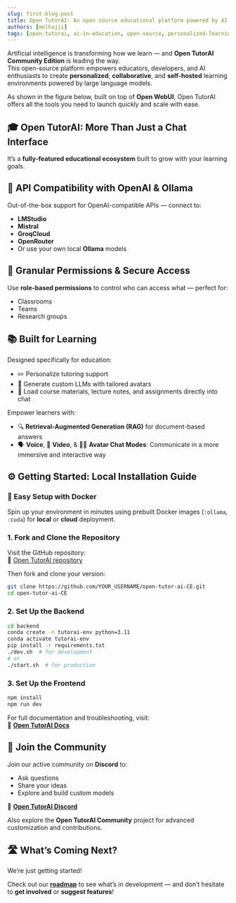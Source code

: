 ```yaml
---
slug: first-blog-post
title: Open TutorAI: An open source educational platform powered by AI
authors: [melhajji]
tags: [open-tutorai, ai-in-education, open-source, personalized-learning]
---
```




Artificial intelligence is transforming how we learn — and **Open TutorAI Community Edition** is leading the way.  
This open-source platform empowers educators, developers, and AI enthusiasts to create **personalized**, **collaborative**, and **self-hosted** learning environments powered by large language models.

As shown in the figure below, built on top of **Open WebUI**, Open TutorAI offers all the tools you need to launch quickly and scale with ease.


## 🎓 Open TutorAI: More Than Just a Chat Interface

It’s a **fully-featured educational ecosystem** built to grow with your learning goals.



## 🔌 API Compatibility with OpenAI & Ollama

Out-of-the-box support for OpenAI-compatible APIs — connect to:

- **LMStudio**
- **Mistral**
- **GroqCloud**
- **OpenRouter**
- Or use your own local **Ollama** models


## 🔐 Granular Permissions & Secure Access

Use **role-based permissions** to control who can access what — perfect for:

- Classrooms  
- Teams  
- Research groups


## 📚 Built for Learning

Designed specifically for education:

- ✏️ Personalize tutoring support  
- 🧠 Generate custom LLMs with tailored avatars  
- 📄 Load course materials, lecture notes, and assignments directly into chat  

Empower learners with:

- 🔍 **Retrieval-Augmented Generation (RAG)** for document-based answers  
- 🗣️ **Voice**, 🎥 **Video**, & 🧑‍🏫 **Avatar Chat Modes**: Communicate in a more immersive and interactive way  


## ⚙️ Getting Started: Local Installation Guide

### 🐳 Easy Setup with Docker

Spin up your environment in minutes using prebuilt Docker images (`:ollama`, `:cuda`) for **local** or **cloud** deployment.


### 1. Fork and Clone the Repository

Visit the GitHub repository:  
🔗 [Open TutorAI repository](https://github.com/Open-TutorAi/open-tutor-ai-CE)

Then fork and clone your version:

```bash
git clone https://github.com/YOUR_USERNAME/open-tutor-ai-CE.git
cd open-tutor-ai-CE
```

### 2. Set Up the Backend

```bash
cd backend
conda create -n tutorai-env python=3.11
conda activate tutorai-env
pip install -r requirements.txt
./dev.sh  # for development
# or
./start.sh  # for production
```

### 3. Set Up the Frontend

```bash
npm install
npm run dev
```

For full documentation and troubleshooting, visit:  
📖 **[Open TutorAI Docs](https://opentutorai.com/docs/intro)**


## 🤝 Join the Community

Join our active community on **Discord** to:

- Ask questions  
- Share your ideas  
- Explore and build custom models

🔗 **[Open TutorAI Discord](https://discord.gg/BTQtE2deEm)**  

Also explore the **Open TutorAI Community** project for advanced customization and contributions.


## 🛣️ What’s Coming Next?

We’re just getting started!

Check out our [**roadmap**](https://opentutorai.com/docs/roadmap) to see what’s in development — and don’t hesitate to **get involved** or **suggest features**!

